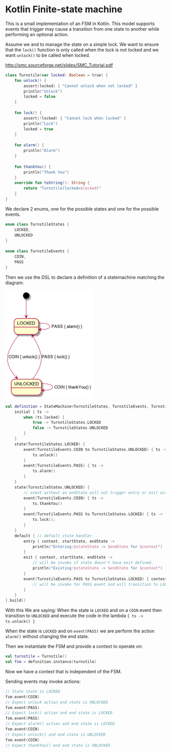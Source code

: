 # Kotlin Finite-state machine

This is a small implementation of an FSM in Kotlin.
This model supports events that trigger may cause a transition from one state to another while performing an optional action.

Assume we and to manage the state on a simple lock.
We want to ensure that the `lock()` function is only called when the lock is not locked and we want `unlock()` to be called when locked.

http://smc.sourceforge.net/slides/SMC_Tutorial.pdf

```kotlin
class Turnstile(var locked: Boolean = true) {
    fun unlock() {
        assert(locked) { "Cannot unlock when not locked" }
        println("Unlock")
        locked = false
    }

    fun lock() {
        assert(!locked) { "Cannot lock when locked" }
        println("Lock")
        locked = true
    }

    fun alarm() {
        println("Alarm")
    }

    fun thankYou() {
        println("Thank You")
    }
    override fun toString(): String {
        return "Turnstile(locked=$locked)"
    }
}
```
We declare 2 enums, one for the possible states and one for the possible events.

```kotlin
enum class TurnstileStates {
    LOCKED,
    UNLOCKED
}

enum class TurnstileEvents {
    COIN,
    PASS
}
```

Then we use the DSL to declare a definition of a statemachine matching the diagram:

![state-diagram](turnstile_fsm.png "Lock State Diagram")

```kotlin
val definition = StateMachine<TurnstileStates, TurnstileEvents, Turnstile>().dsl {
    initial { ts ->
        when (ts.locked) {
            true -> TurnstileStates.LOCKED
            false -> TurnstileStates.UNLOCKED
        }
    }
    state(TurnstileStates.LOCKED) {
        event(TurnstileEvents.COIN to TurnstileStates.UNLOCKED) { ts ->
            ts.unlock()
        }
        event(TurnstileEvents.PASS) { ts ->
            ts.alarm()
        }
    }
    state(TurnstileStates.UNLOCKED) {
        // event without an endState will not trigger entry or exit actions
        event(TurnstileEvents.COIN) { ts ->
            ts.thankYou()
        }
        event(TurnstileEvents.PASS to TurnstileStates.LOCKED) { ts ->
            ts.lock();
        }
    }
    default { // default state handler
        entry { context, startState, endState ->
            println("Entering:$stateState -> $endState for $context")            
        }
        exit { context, startState, endState ->
            // will be invoke if state doesn't have exit defined.
            println("Existing:$stateState -> $endState for $context")            
        }
        event(TurnstileEvents.PASS to TurnstileStates.LOCKED) { context, currentState, event ->
            // will be invoke for PASS event and will transition to LOCKED if no event it defined for the currentState
        }    
    }
}.build()
```

With this We are saying:
When the state is `LOCKED` and on a `COIN` event then transition to `UNLOCKED` and execute the code in the lambda `{ ts -> ts.unlock() }`

When the state is `LOCKED` and on `event(PASS)` we are perform the action `alarm()` without changing the end state.

Then we instantiate the FSM and provide a context to operate on:

```kotlin
val turnstile = Turnstile()
val fsm = definition.instance(turnstile)
```
Now we have a context that is independent of the FSM. 

Sending events may invoke actions:
```kotlin
// State state is LOCKED
fsm.event(COIN)
// Expect unlock action end state is UNLOCKED
fsm.event(PASS)
// Expect lock() action and end state is LOCKED
fsm.event(PASS)
// Expect alarm() action and end state is LOCKED
fsm.event(COIN)
// Expect unlock() and end state is UNLOCKED
fsm.event(COIN)
// Expect thankYou() and end state is UNLOCKED
```
